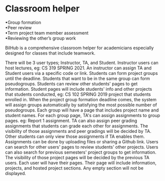 # Classroom helper
•Group formation <br/>
•Peer review <br/>
•Term project team member assessment <br/>
•Reviewing the other’s group work

BilHub is a comprehensive classroom helper for academicians especially designed for classes that include teamwork.

There will be 3 user types; Instructor, TA, and Student.
Instructor users can host lectures, eg: CS 319 SPRING 2021.
An instructor can assign TA and Student users via a specific code or link.
Students can form project groups until the deadline.
Students that want to be in the same group can form pseudogroups.
Students can review other students' pages to get information.
Student pages will include students' info and other projects that students conducted, eg: CS 102 SPRING 2019 project that students enrolled in.
When the project group formation deadline comes, the system will assign groups automatically by satisfying the most possible number of pseudogroups.
Each group will have a page that includes project name and student names.
For each group page, TA's can assign assignments to group pages. eg: Report 1 assignment.
TA can also assign peer grading assignments that students can grade each other for assignments.
The visibility of those assignments and peer gradings will be decided by TA. Other students can only view those assignments if TA enables them.
Assignments can be done by uploading files or sharing a Github link.
Users can search for other users' pages to review students' other projects.
Users can also search for previous semesters' project groups to get information. The visibility of those project pages will be decided by the previous TA users. 
Each user will have their pages. Their page will include information, projects, and hosted project sections. Any empty section will not be displayed.

